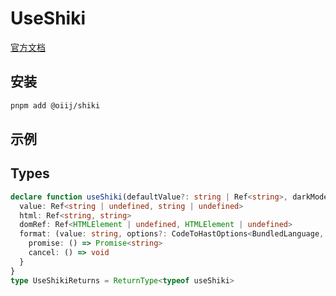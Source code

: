 # UseShiki

[官方文档](https://shiki.tmrs.site/)

## 安装

```bash
pnpm add @oiij/shiki
```

## 示例

<demo vue="./demos/shiki.vue" />

## Types

```ts
declare function useShiki(defaultValue?: string | Ref<string>, darkMode?: ComputedRef<boolean>, options?: CodeToHastOptions<BundledLanguage, BundledTheme>): {
  value: Ref<string | undefined, string | undefined>
  html: Ref<string, string>
  domRef: Ref<HTMLElement | undefined, HTMLElement | undefined>
  format: (value: string, options?: CodeToHastOptions<BundledLanguage, BundledTheme>) => {
    promise: () => Promise<string>
    cancel: () => void
  }
}
type UseShikiReturns = ReturnType<typeof useShiki>
```
